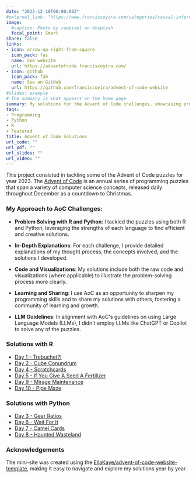 ```yaml
---
date: "2023-12-10T00:00:00Z"
#external_link: "https://www.franciscoyira.com/categories/causal-inference/"
image:
  #caption: Photo by rawpixel on Unsplash
  focal_point: Smart
share: false
links:
- icon: arrow-up-right-from-square
  icon_pack: fas
  name: See website
  url: https://adventofcode.franciscoyira.com/
- icon: github
  icon_pack: fab
  name: See on GitHub
  url: https://github.com/franciscoyira/advent-of-code-website
#slides: example
# The summary is what appears on the home page
summary: My solutions for the Advent of Code challenges, showcasing problem-solving and coding skills in R and Python.
tags:
- Programming
- Python
- R
- Featured
title: Advent of Code Solutions
url_code: ""
url_pdf: ""
url_slides: ""
url_video: ""
---
```


This project consisted in tackling some of the Advent of Code puzzles for year 2023. The [Advent of Code](https://adventofcode.com/) is an annual series of programming puzzles that span a variety of computer science concepts, released daily throughout December as a countdown to Christmas.

### My Approach to AoC Challenges:

- **Problem Solving with R and Python**: I tackled the puzzles using both R and Python, leveraging the strengths of each language to find efficient and creative solutions.

- **In-Depth Explanations**: For each challenge, I provide detailed explanations of my thought process, the concepts involved, and the solutions I developed.

- **Code and Visualizations**: My solutions include both the raw code and visualizations (where applicable) to illustrate the problem-solving process more clearly.

- **Learning and Sharing**: I use AoC as an opportunity to sharpen my programming skills and to share my solutions with others, fostering a community of learning and growth.

- **LLM Guidelines**: In alignment with AoC's guidelines on using Large Language Models (LLMs), I didn't employ LLMs like ChatGPT or Copilot to solve any of the puzzles.

### Solutions with R

- [Day 1 - Trebuchet?!](https://adventofcode.franciscoyira.com/2023/day/1/)
- [Day 2 - Cube Conundrum](https://adventofcode.franciscoyira.com/2023/day/2/)
- [Day 4 - Scratchcards](https://adventofcode.franciscoyira.com/2023/day/4/)
- [Day 5 - If You Give A Seed A Fertilizer](https://adventofcode.franciscoyira.com/2023/day/5/)
- [Day 9 - Mirage Maintenance](https://adventofcode.franciscoyira.com/2023/day/9/)
- [Day 10 - Pipe Maze](https://adventofcode.franciscoyira.com/2023/day/10/)

### Solutions with Python

- [Day 3 - Gear Ratios](https://adventofcode.franciscoyira.com/2023/day/3/)
- [Day 6 - Wait For It](https://adventofcode.franciscoyira.com/2023/day/6/)
- [Day 7 - Camel Cards](https://adventofcode.franciscoyira.com/2023/day/7/)
- [Day 8 - Haunted Wasteland](https://adventofcode.franciscoyira.com/2023/day/8/)

### Acknowledgements

The mini-site was created using the [EllaKaye/advent-of-code-website-template](https://github.com/EllaKaye/advent-of-code-website-template), making it easy to navigate and explore my solutions year by year.